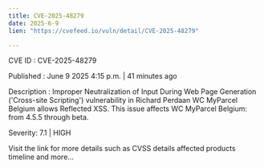 ```yaml
---
title: CVE-2025-48279
date: 2025-6-9
lien: "https://cvefeed.io/vuln/detail/CVE-2025-48279"

---
```


CVE ID : CVE-2025-48279

Published :  June 9
2025
4:15 p.m. | 41 minutes ago

Description : Improper Neutralization of Input During Web Page Generation ('Cross-site Scripting') vulnerability in Richard Perdaan WC MyParcel Belgium allows Reflected XSS. This issue affects WC MyParcel Belgium: from 4.5.5 through beta.

Severity: 7.1 | HIGH

Visit the link for more details
such as CVSS details
affected products
timeline
and more...
